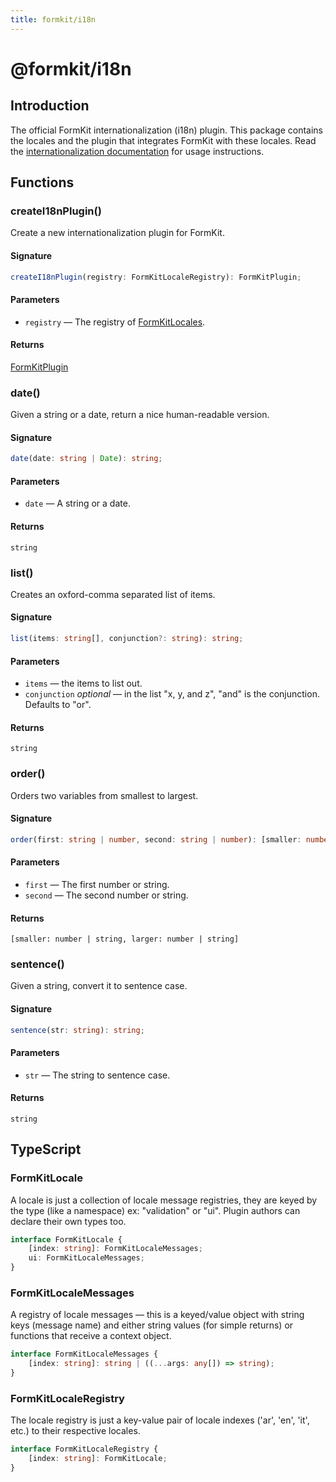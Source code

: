 ```yaml
---
title: formkit/i18n
---
```


# @formkit/i18n


## Introduction

The official FormKit internationalization (i18n) plugin. This package contains the locales and the plugin that integrates FormKit with these locales. Read the [internationalization documentation](https://formkit.com/essentials/internationalization) for usage instructions.

## Functions

### createI18nPlugin()

Create a new internationalization plugin for FormKit.

#### Signature


```typescript
createI18nPlugin(registry: FormKitLocaleRegistry): FormKitPlugin;
```

#### Parameters

- `registry` — The registry of [FormKitLocales](/api-reference/formkit-i18n#formkitlocaleregistry).

#### Returns

 [FormKitPlugin](/api-reference/formkit-core#formkitplugin)

### date()

Given a string or a date, return a nice human-readable version.

#### Signature


```typescript
date(date: string | Date): string;
```

#### Parameters

- `date` — A string or a date.

#### Returns

 `string`

### list()

Creates an oxford-comma separated list of items.

#### Signature


```typescript
list(items: string[], conjunction?: string): string;
```

#### Parameters

- `items` — the items to list out.
- `conjunction` *optional* — in the list "x, y, and z", "and" is the conjunction. Defaults to "or".

#### Returns

 `string`

### order()

Orders two variables from smallest to largest.

#### Signature


```typescript
order(first: string | number, second: string | number): [smaller: number | string, larger: number | string];
```

#### Parameters

- `first` — The first number or string.
- `second` — The second number or string.

#### Returns

 `[smaller: number | string, larger: number | string]`

### sentence()

Given a string, convert it to sentence case.

#### Signature


```typescript
sentence(str: string): string;
```

#### Parameters

- `str` — The string to sentence case.

#### Returns

 `string`

## TypeScript

### FormKitLocale

A locale is just a collection of locale message registries, they are keyed by the type (like a namespace) ex: "validation" or "ui". Plugin authors can declare their own types too.


```typescript
interface FormKitLocale {
    [index: string]: FormKitLocaleMessages;
    ui: FormKitLocaleMessages;
}
```

### FormKitLocaleMessages

A registry of locale messages — this is a keyed/value object with string keys (message name) and either string values (for simple returns) or functions that receive a context object.


```typescript
interface FormKitLocaleMessages {
    [index: string]: string | ((...args: any[]) => string);
}
```

### FormKitLocaleRegistry

The locale registry is just a key-value pair of locale indexes ('ar', 'en', 'it', etc.) to their respective locales.


```typescript
interface FormKitLocaleRegistry {
    [index: string]: FormKitLocale;
}
```